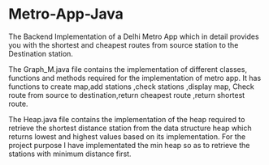 # Metro-App-Java
The Backend Implementation of a Delhi Metro App which in detail provides you with the shortest and cheapest routes from source station to the Destination station. 

The Graph_M.java file contains the implementation of different classes, functions and methods required for the implementation of metro app. It has functions to create map,add stations ,check stations ,display map, Check route from source to destination,return cheapest route ,return shortest route.

The Heap.java file contains the implementation of the heap required to retrieve the shortest distance station from the data structure heap which returns lowest and highest values based on its implementation. For the project purpose I have implementated the min heap so as to retrieve the stations with minimum distance first. 
